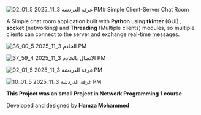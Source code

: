 ![غرفة الدردشة 3_11_2025 5_01_02 PM](https://github.com/user-attachments/assets/90fdb76c-57e2-4bc1-a329-6c2e97dfaa62)# Simple Client-Server Chat Room

A Simple chat room application built with **Python** using **tkinter** (GUI) , **socket** (networking) and **Threading** (Multiple clients) modules, so multiple clients can connect to the server and exchange real-time messages.

![الخادم 3_11_2025 5_00_36 PM](https://github.com/user-attachments/assets/4735e568-c3f2-499e-9ccc-92c722aaf5c7)

![الاتصال بالخادم 3_11_2025 4_59_37 PM](https://github.com/user-attachments/assets/f200aa17-db08-4e18-8af3-6ba82ff69cb0)

![غرفة الدردشة 3_11_2025 5_01_02 PM](https://github.com/user-attachments/assets/72776989-54cd-4f1f-a405-29c07515638b)

![غرفة الدردشة 3_11_2025 5_01_10 PM](https://github.com/user-attachments/assets/9083124c-40fa-47df-bd75-611cafa4d23d)


**This Project was an small Project in Network Programming 1 course**

Developed and designed by **Hamza Mohammed**
